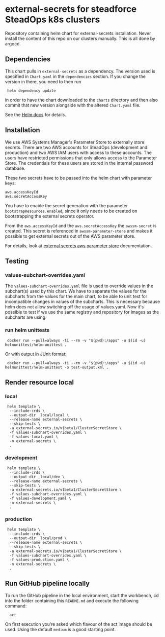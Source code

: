 # external-secrets for steadforce SteadOps k8s clusters

Repository containing helm chart for external-secrets installation.
Never install the content of this repo on our clusters manually. This is all done by argocd.

## Dependencies

This chart pulls in `external-secrets` as a dependency. The version
used is specified in `Chart.yaml` in the `dependencies` section.
If you change the version in there, you need to then run

```shell
 helm dependency update
```

in order to have the chart downloaded to the `charts` directory
and then also commit that new version alongside with the altered
`Chart.yaml` file.

See the [Helm docs](https://helm.sh/docs/topics/charts/#chart-dependencies)
for details.

## Installation

We use AWS Systems Manager's Parameter Store to externally store secrets.
There are two AWS accounts for SteadOps (development and production) and two AWS IAM users with access to these accounts.
The users have restricted permissions that only allows access to the Parameter Store.
The credentials for these users are stored in the internal password database.

These two secrets have to be passed into the helm chart with parameter keys:

```
aws.accessKeyId
aws.secretAccessKey
```

You have to enable the secret generation with the parameter `bootstrapResources.enabled`, since
it only needs to be created on bootstrapping the external secrets operator.

From the `aws.accessKeyId` and the `aws.secretAccessKey` the `awssm-secret` is created. 
This secret is referenced in `awssm-parameter-store` and
makes it possible to get external secrets out of the AWS parameter store.

For details, look at [external secrets aws parameter store](https://external-secrets.io/latest/provider/aws-parameter-store/)
documentation.

## Testing

### values-subchart-overrides.yaml

The `values-subchart-overrides.yaml` file is used to override values in the subchart(s) used by this chart.
We have to separate the values for the subcharts from the values for the main chart, to be able to
unit test for incompatible changes in values of the subcharts. This is necessary because helm does not allow
switching off the usage of values.yaml. Now it's possible to test if we use the same registry and repository
for images as the subcharts are using.

### run helm unittests

```shell
 docker run --pull=always -ti --rm -v "$(pwd):/apps" -u $(id -u) helmunittest/helm-unittest .
```

Or with output in JUnit format:

```shell
 docker run --pull=always -ti --rm -v "$(pwd):/apps" -u $(id -u) helmunittest/helm-unittest -o test-output.xml .
```

## Render resource local

### local

```shell
 helm template \
  --include-crds \
  --output-dir _local/local \
  --release-name external-secrets \
  --skip-tests \
  -a external-secrets.io/v1beta1/ClusterSecretStore \
  -f values-subchart-overrides.yaml \
  -f values-local.yaml \
  -n external-secrets \
  .
```

### development

```shell
 helm template \
  --include-crds \
  --output-dir _local/dev \
  --release-name external-secrets \
  --skip-tests \
  -a external-secrets.io/v1beta1/ClusterSecretStore \
  -f values-subchart-overrides.yaml \
  -f values-development.yaml \
  -n external-secrets \
  .
```

### production

```shell
 helm template \
  --include-crds \
  --output-dir _local/prod \
  --release-name external-secrets \
  --skip-tests \
  -a external-secrets.io/v1beta1/ClusterSecretStore \
  -f values-subchart-overrides.yaml \
  -f values-production.yaml \
  -n external-secrets \
  .
```

## Run GitHub pipeline locally

To run the GitHub pipeline in the local environment, start the workbench, cd into the folder containing this
`README.md` and execute the following command:

```shell
  act
```

On first execution you're asked which flavour of the act image should be used. Using the default `medium`
is a good starting point.